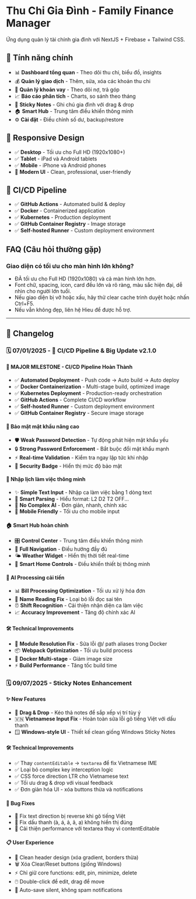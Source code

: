# Thu Chi Gia Đình - Family Finance Manager

Ứng dụng quản lý tài chính gia đình với NextJS + Firebase + Tailwind CSS.

## 🌟 Tính năng chính

- 📊 **Dashboard tổng quan** - Theo dõi thu chi, biểu đồ, insights
- 💰 **Quản lý giao dịch** - Thêm, sửa, xóa các khoản thu chi
- 🏦 **Quản lý khoản vay** - Theo dõi nợ, trả góp
- 📈 **Báo cáo phân tích** - Charts, so sánh theo tháng
- 📝 **Sticky Notes** - Ghi chú gia đình với drag & drop
- 🏠 **Smart Hub** - Trung tâm điều khiển thông minh
- ⚙️ **Cài đặt** - Điều chỉnh số dư, backup/restore

## 📱 Responsive Design

- ✅ **Desktop** - Tối ưu cho Full HD (1920x1080+)
- ✅ **Tablet** - iPad và Android tablets
- ✅ **Mobile** - iPhone và Android phones
- 🎨 **Modern UI** - Clean, professional, user-friendly

## 🚀 **CI/CD Pipeline**

- ✅ **GitHub Actions** - Automated build & deploy
- ✅ **Docker** - Containerized application
- ✅ **Kubernetes** - Production deployment
- ✅ **GitHub Container Registry** - Image storage
- ✅ **Self-hosted Runner** - Custom deployment environment

## FAQ (Câu hỏi thường gặp)

### Giao diện có tối ưu cho màn hình lớn không?
- ĐÃ tối ưu cho Full HD (1920x1080) và cả màn hình lớn hơn.
- Font chữ, spacing, icon, card đều lớn và rõ ràng, màu sắc hiện đại, dễ nhìn cho người lớn tuổi.
- Nếu giao diện bị vỡ hoặc xấu, hãy thử clear cache trình duyệt hoặc nhấn Ctrl+F5.
- Nếu vẫn không đẹp, liên hệ Hieu để được hỗ trợ.

---

## 📝 Changelog

### 🗓️ **07/01/2025** - 🚀 **CI/CD Pipeline & Big Update v2.1.0**

#### 🎉 **MAJOR MILESTONE - CI/CD Pipeline Hoàn Thành**
- ✅ **Automated Deployment** - Push code → Auto build → Auto deploy
- ✅ **Docker Containerization** - Multi-stage build, optimized image
- ✅ **Kubernetes Deployment** - Production-ready orchestration
- ✅ **GitHub Actions** - Complete CI/CD workflow
- ✅ **Self-hosted Runner** - Custom deployment environment
- ✅ **GitHub Container Registry** - Secure image storage

#### 🔐 **Bảo mật mật khẩu nâng cao**
- 🛡️ **Weak Password Detection** - Tự động phát hiện mật khẩu yếu
- 🔒 **Strong Password Enforcement** - Bắt buộc đổi mật khẩu mạnh
- ⚡ **Real-time Validation** - Kiểm tra ngay lập tức khi nhập
- 🎯 **Security Badge** - Hiển thị mức độ bảo mật

#### 📅 **Nhập lịch làm việc thông minh**
- ✨ **Simple Text Input** - Nhập ca làm việc bằng 1 dòng text
- 🎯 **Smart Parsing** - Hiểu format: L2 D2 T2 OFF...
- 🚀 **No Complex AI** - Đơn giản, nhanh, chính xác
- 📱 **Mobile Friendly** - Tối ưu cho mobile input

#### 🏠 **Smart Hub hoàn chỉnh**
- 🎛️ **Control Center** - Trung tâm điều khiển thông minh
- 🧭 **Full Navigation** - Điều hướng đầy đủ
- 🌤️ **Weather Widget** - Hiển thị thời tiết real-time
- 🏡 **Smart Home Controls** - Điều khiển thiết bị thông minh

#### 🤖 **AI Processing cải tiến**
- 📊 **Bill Processing Optimization** - Tối ưu xử lý hóa đơn
- 🎯 **Name Reading Fix** - Loại bỏ lỗi đọc sai tên
- ⏰ **Shift Recognition** - Cải thiện nhận diện ca làm việc
- 📈 **Accuracy Improvement** - Tăng độ chính xác AI

#### 🛠️ **Technical Improvements**
- 🔧 **Module Resolution Fix** - Sửa lỗi @/ path aliases trong Docker
- 📦 **Webpack Optimization** - Tối ưu build process
- 🐳 **Docker Multi-stage** - Giảm image size
- ⚡ **Build Performance** - Tăng tốc build time

### 🗓️ **09/07/2025** - Sticky Notes Enhancement

#### ✨ **New Features**
- 🔄 **Drag & Drop** - Kéo thả notes để sắp xếp vị trí tùy ý
- 🇻🇳 **Vietnamese Input Fix** - Hoàn toàn sửa lỗi gõ tiếng Việt với dấu thanh
- 🪟 **Windows-style UI** - Thiết kế clean giống Windows Sticky Notes

#### 🛠️ **Technical Improvements**  
- ✅ Thay `contentEditable` → `textarea` để fix Vietnamese IME
- ✅ Loại bỏ complex key interception logic
- ✅ CSS force direction LTR cho Vietnamese text
- ✅ Tối ưu drag & drop với visual feedback
- ✅ Đơn giản hóa UI - xóa buttons thừa và notifications

#### 🎯 **Bug Fixes**
- 🐛 Fix text direction bị reverse khi gõ tiếng Việt
- 🐛 Fix dấu thanh (à, á, ả, ã, ạ) không hiển thị đúng
- 🐛 Cải thiện performance với textarea thay vì contentEditable

#### 📋 **User Experience**
- 🎨 Clean header design (xóa gradient, borders thừa)  
- 🗑️ Xóa Clear/Reset buttons (giống Windows)
- ⚡ Chỉ giữ core functions: edit, pin, minimize, delete
- 🖱️ Double-click để edit, drag để move
- 💾 Auto-save silent, không spam notifications
